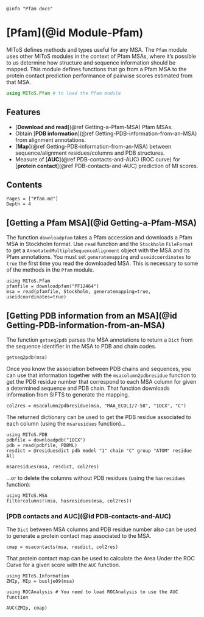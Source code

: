 ```@setup log
@info "Pfam docs"
```

# [Pfam](@id Module-Pfam)

MIToS defines methods and types useful for any MSA. The `Pfam` module uses other MIToS
modules in the context of Pfam MSAs, where it’s possible to us determine how structure and
sequence information should be mapped. This module defines functions that go from a Pfam
MSA to the protein contact prediction performance of pairwise scores estimated from that MSA.

```julia
using MIToS.Pfam # to load the Pfam module
```  

## Features

- [**Download and read**](@ref Getting-a-Pfam-MSA) Pfam MSAs.
- Obtain [**PDB information**](@ref Getting-PDB-information-from-an-MSA) from alignment annotations.
- [**Map**](@ref Getting-PDB-information-from-an-MSA) between sequence/alignment residues/columns and PDB structures.
- Measure of [**AUC**](@ref PDB-contacts-and-AUC) (ROC curve) for [**protein contact**](@ref PDB-contacts-and-AUC) prediction of MI scores.

## Contents

```@contents
Pages = ["Pfam.md"]
Depth = 4
```

## [Getting a Pfam MSA](@id Getting-a-Pfam-MSA)

The function `downloadpfam` takes a Pfam accession and downloads a Pfam MSA in Stockholm
format. Use `read` function and the `Stockholm` `FileFormat` to get a
`AnnotatedMultipleSequenceAlignment` object with the MSA and its Pfam annotations.
You must set `generatemapping` and `useidcoordinates` to `true` the first time you read
the downloaded MSA. This is necessary to some of the methods in the `Pfam` module.  

```@example pfam_example
using MIToS.Pfam
pfamfile = downloadpfam("PF12464")
msa = read(pfamfile, Stockholm, generatemapping=true, useidcoordinates=true)
```

## [Getting PDB information from an MSA](@id Getting-PDB-information-from-an-MSA)  

The function `getseq2pdb` parses the MSA annotations to return a `Dict` from the sequence
identifier in the MSA to PDB and chain codes.  

```@example pfam_example
getseq2pdb(msa)
```

Once you know the association between PDB chains and sequences, you can use that
information together with the `msacolumn2pdbresidue` function to get the PDB residue
number that correspond to each MSA column for given a determined sequence and PDB chain.
That function downloads information from SIFTS to generate the mapping.  

```@example pfam_example
col2res = msacolumn2pdbresidue(msa, "MAA_ECOLI/7-58", "1OCX", "C")
```

The returned dictionary can be used to get the PDB residue associated to each column
(using the `msaresidues` function)...  

```@example pfam_example
using MIToS.PDB
pdbfile = downloadpdb("1OCX")
pdb = read(pdbfile, PDBML)
resdict = @residuesdict pdb model "1" chain "C" group "ATOM" residue All

msaresidues(msa, resdict, col2res)
```

...or to delete the columns without PDB residues (using the `hasresidues` function):  

```@example pfam_example
using MIToS.MSA
filtercolumns!(msa, hasresidues(msa, col2res))
```

### [PDB contacts and AUC](@id PDB-contacts-and-AUC)  

The `Dict` between MSA columns and PDB residue number also can be used to generate a
protein contact map associated to the MSA.  

```@example pfam_example
cmap = msacontacts(msa, resdict, col2res)
```

That protein contact map can be used to calculate the Area Under the ROC Curve for a given
score with the `AUC` function.  

```@example pfam_example
using MIToS.Information
ZMIp, MIp = buslje09(msa)

using ROCAnalysis # You need to load ROCAnalysis to use the AUC function

AUC(ZMIp, cmap)
```
